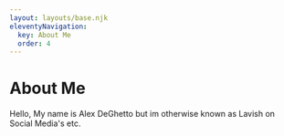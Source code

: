 ```yaml
---
layout: layouts/base.njk
eleventyNavigation:
  key: About Me
  order: 4
---
```

<h1>About Me</h1>

<p>Hello, My name is Alex DeGhetto but im otherwise known as Lavish on Social Media's etc.</p>
